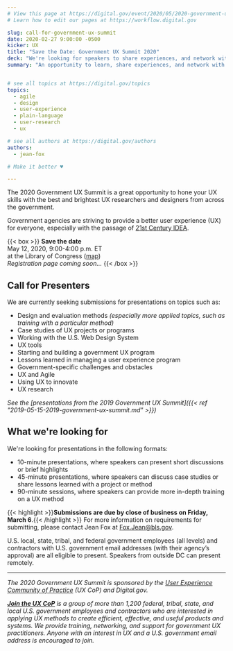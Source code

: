 ```yaml
---
# View this page at https://digital.gov/event/2020/05/2020-government-ux-summit
# Learn how to edit our pages at https://workflow.digital.gov

slug: call-for-government-ux-summit
date: 2020-02-27 9:00:00 -0500
kicker: UX
title: "Save the Date: Government UX Summit 2020"
deck: "We're looking for speakers to share experiences, and network with UX practitioners from across government."
summary: "An opportunity to learn, share experiences, and network with UX practitioners from across government."


# see all topics at https://digital.gov/topics
topics:
  - agile
  - design
  - user-experience
  - plain-language
  - user-research
  - ux

# see all authors at https://digital.gov/authors
authors:
  - jean-fox

# Make it better ♥

---
```


The 2020 Government UX Summit is a great opportunity to hone your UX skills with the best and brightest UX researchers and designers from across the government.

Government agencies are striving to provide a better user experience (UX) for everyone, especially with the passage of [21st Century IDEA](https://digital.gov/topics/21st-century-idea/).

{{< box >}}
**Save the date**<br/>
May 12, 2020, 9:00-4:00 p.m. ET<br/>
at the Library of Congress ([map](https://www.google.com/maps/place/Library+of+Congress/@38.888684,-77.0069077,17z/data=!3m2!4b1!5s0x89b7b82bf81714b1:0xb306acf1c3a0b282!4m5!3m4!1s0x390feef68ef83a4d:0x46cbb296f4de3eec!8m2!3d38.888684!4d-77.004719))<br/>
_Registration page coming soon..._
{{< /box >}}



## Call for Presenters
We are currently seeking submissions for presentations on topics such as:

 - Design and evaluation methods _(especially more applied topics, such as training with a particular method)_
 - Case studies of UX projects or programs
 - Working with the U.S. Web Design System
 - UX tools
 - Starting and building a government UX program
 - Lessons learned in managing a user experience program
 - Government-specific challenges and obstacles
 - UX and Agile
 - Using UX to innovate
 - UX research

_See the [presentations from the 2019 Government UX Summit]({{< ref "2019-05-15-2019-government-ux-summit.md" >}})_

## What we're looking for

We're looking for presentations in the following formats:

 - 10-minute presentations, where speakers can present short discussions or brief highlights
 - 45-minute presentations, where speakers can discuss case studies or share lessons learned with a project or method
 - 90-minute sessions, where speakers can provide more in-depth training on a UX method

{{< highlight >}}**Submissions are due by close of business on Friday, March 6**.{{< /highlight >}} For more information on requirements for submitting, please contact Jean Fox at [Fox.Jean@bls.gov](mailto:Fox.Jean@bls.gov).

U.S. local, state, tribal, and federal government employees (all levels) and contractors with U.S. government email addresses (with their agency’s approval) are all eligible to present. Speakers from outside DC can present remotely.

---

_The 2020 Government UX Summit is sponsored by the [User Experience Community of Practice](https://digital.gov/communities/user-experience/) (UX CoP) and Digital.gov._

_[**Join the UX CoP**](https://digital.gov/communities/user-experience/) is a group of more than 1,200 federal, tribal, state, and local U.S. government employees and contractors who are interested in applying UX methods to create efficient, effective, and useful products and systems. We provide training, networking, and support for government UX practitioners. Anyone with an interest in UX and a U.S. government email address is encouraged to join._
